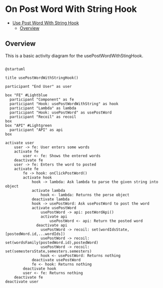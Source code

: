 # On Post Word With String Hook

<!-- TOC -->

- [Use Post Word With String Hook](#use-post-word-with-string-hook)
  - [Overview](#overview)

<!-- /TOC -->

## Overview
This is a basic activity diagram for the usePostWordWithStingHook.


```plantuml

@startuml

title usePostWordWithStringHook()

participant "End User" as user

box "FE" #Lightblue
  participant "Component" as fe
  participant "Hook: usePostWordWithString" as hook
  participant "Lambda" as lambda
  participant "Hook: usePostWord" as usePostWord
  participant "Recoil" as recoil
box
box "API" #Lightgreen
  participant "API" as api
box

activate user
	user -> fe: User enters some words
	activate fe
		user <- fe: Shows the entered words
	deactivate fe
	user -> fe: Enters the word to posted
	activate fe
		fe -> hook: onClickPostWord()
		activate hook
			hook -> lambda: Ask lambda to parse the given string into object
			activate lambda
				hook <- lambda: Returns the perse object
			deactivate lambda
			hook -> usePostWord: Ask usePostWord to post the word
			activate usePostWord
				usePostWord -> api: postWordApi()
				activate api
					usePostWord <- api: Return the posted word
			  deactivate api
				usePostWord -> recoil: set(wordIdsState,[postedWord.id,...wordIds])
				usePostWord -> recoil: set(wordsFamily(postedWord.id),postedWord)
				usePostWord -> recoil: set(semestersState,semesters.semesters)
				hook <- usePostWord: Returns nothing
			deactivate usePostWord
			fe <- hook: Returns nothing
		deactivate hook
		user <- fe: Returns nothing
	deactivate fe
deactivate user
```